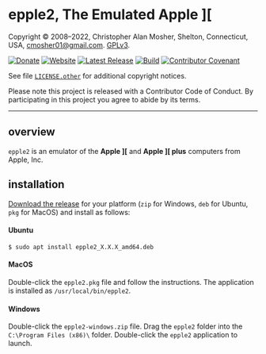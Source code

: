 # epple2, The Emulated Apple ][

Copyright © 2008–2022, Christopher Alan Mosher, Shelton, Connecticut, USA, <cmosher01@gmail.com>. [GPLv3](https://www.gnu.org/licenses/gpl.md).

[![Donate](https://img.shields.io/badge/Donate-PayPal-green.svg)](https://www.paypal.com/cgi-bin/webscr?cmd=_s-xclick&hosted_button_id=CVSSQ2BWDCKQ2)
[![Website](https://img.shields.io/website/https/cmosher01.github.io/Epple-II.svg)](https://cmosher01.github.io/Epple-II)
[![Latest Release](https://img.shields.io/github/release/cmosher01/Epple-II.svg)](https://github.com/cmosher01/Epple-II/releases/latest)
[![Build](https://github.com/cmosher01/Epple-II/actions/workflows/build.yaml/badge.svg)](https://github.com/cmosher01/Epple-II/actions/workflows/build.yaml)
[![Contributor Covenant](https://img.shields.io/badge/Contributor%20Covenant-v1.4%20adopted-ff69b4.svg)](./code-of-conduct.md)

See file [`LICENSE.other`](LICENSE.other) for additional copyright notices.

Please note this project is released with a Contributor Code of Conduct. By
participating in this project you agree to abide by its terms.

---
## overview
`epple2` is an emulator of the **Apple \]\[** and **Apple \]\[ plus**
computers from Apple, Inc.

## installation
[Download the release](https://github.com/cmosher01/Epple-II/releases/latest) for your
platform (`zip` for Windows, `deb` for Ubuntu, `pkg` for MacOS) and install as follows:

#### Ubuntu
`$ sudo apt install epple2_X.X.X_amd64.deb`

#### MacOS
Double-click the `epple2.pkg` file and follow the instructions.
The application is installed as `/usr/local/bin/epple2`.

#### Windows
Double-click the `epple2-windows.zip` file. Drag the `epple2` folder into the
`C:\Program Files (x86)\` folder.  Double-click the `epple2` application to launch.
